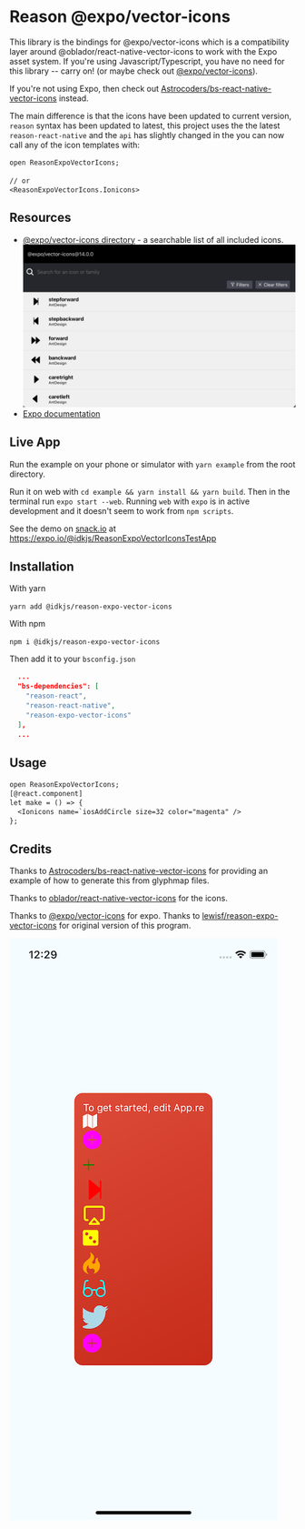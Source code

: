 # Reason @expo/vector-icons

This library is the bindings for @expo/vector-icons which is a compatibility layer around @oblador/react-native-vector-icons to work with the Expo asset system. If you're using Javascript/Typescript, you have no need for this library -- carry on! (or maybe check out [@expo/vector-icons](https://github.com/expo/vector-icons)).

If you're not using Expo, then check out [Astrocoders/bs-react-native-vector-icons](https://github.com/Astrocoders/bs-react-native-vector-icons) instead.

The main difference is that the icons have been updated to current version, `reason` syntax has been updated to latest, this project uses the the latest `reason-react-native` and the `api` has slightly changed in the you can now call any of the icon templates with:

```reason
open ReasonExpoVectorIcons;

// or
<ReasonExpoVectorIcons.Ionicons>

```

## Resources

- [@expo/vector-icons directory](https://expo.github.io/vector-icons/) - a searchable list of all included icons.
  ![Screenshot of website](https://raw.githubusercontent.com/expo/vector-icons/master/website-screenshot.png)
- [Expo documentation](https://docs.expo.io/)

## Live App

Run the example on your phone or simulator with `yarn example` from the root directory.

Run it on web with `cd example && yarn install && yarn build`. Then in the terminal run `expo start --web`. Running `web` with `expo` is in active development and it doesn't seem to work from `npm scripts`.

See the demo on [snack.io](www.snack.io) at <https://expo.io/@idkjs/ReasonExpoVectorIconsTestApp>

## Installation

With yarn

`yarn add @idkjs/reason-expo-vector-icons`

With npm

`npm i @idkjs/reason-expo-vector-icons`

Then add it to your `bsconfig.json`

```json
  ...
  "bs-dependencies": [
    "reason-react",
    "reason-react-native",
    "reason-expo-vector-icons"
  ],
  ...
```

## Usage

```reason
open ReasonExpoVectorIcons;
[@react.component]
let make = () => {
  <Ionicons name=`iosAddCircle size=32 color="magenta" />
};
```

## Credits

Thanks to [Astrocoders/bs-react-native-vector-icons](https://github.com/Astrocoders/bs-react-native-vector-icons) for
providing an example of how to generate this from glyphmap files.

Thanks to [oblador/react-native-vector-icons](https://github.com/oblador/react-native-vector-icons) for the icons.

Thanks to [@expo/vector-icons](https://github.com/expo/vector-icons) for expo.
Thanks to [lewisf/reason-expo-vector-icons](https://github.com/lewisf/reason-expo-vector-icons) for original version of this program.

![ios-screenshot](./ios-screenshot.png)
